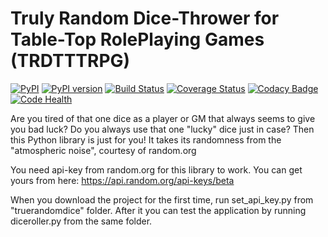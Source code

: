 # Truly Random Dice-Thrower for Table-Top RolePlaying Games (TRDTTTRPG)
[![PyPI](https://img.shields.io/pypi/pyversions/truerandomdice.svg)]()
[![PyPI version](https://badge.fury.io/py/truerandomdice.svg)](https://badge.fury.io/py/truerandomdice)
[![Build Status](https://travis-ci.org/EarthModule/TrulyRandomDiceThrower.svg?branch=master)](https://travis-ci.org/EarthModule/TrulyRandomDiceThrower)
[![Coverage Status](https://coveralls.io/repos/github/EarthModule/TrulyRandomDiceThrower/badge.svg?branch=master)](https://coveralls.io/github/EarthModule/TrulyRandomDiceThrower?branch=master)
[![Codacy Badge](https://api.codacy.com/project/badge/Grade/adfaa244b06842d7868b3fe58213c7f7)](https://www.codacy.com/app/EarthModule/TrulyRandomDiceThrower?utm_source=github.com&amp;utm_medium=referral&amp;utm_content=EarthModule/TrulyRandomDiceThrower&amp;utm_campaign=Badge_Grade)
[![Code Health](https://landscape.io/github/EarthModule/TrulyRandomDiceThrower/master/landscape.svg?style=flat)](https://landscape.io/github/EarthModule/TrulyRandomDiceThrower/master)


Are you tired of that one dice as a player or GM that always seems to give you bad luck?
Do you always use that one "lucky" dice just in case?
Then this Python library is just for you! It takes its randomness from the "atmospheric noise", courtesy of random.org

You need api-key from random.org for this library to work.
You can get yours from here: https://api.random.org/api-keys/beta

When you download the project for the first time, run set_api_key.py from "truerandomdice" folder.
After it you can test the application by running diceroller.py from the same folder.